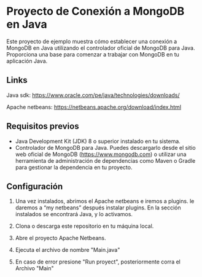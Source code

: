 # Proyecto de Conexión a MongoDB en Java

Este proyecto de ejemplo muestra cómo establecer una conexión a MongoDB en Java utilizando el controlador oficial de MongoDB para Java. Proporciona una base para comenzar a trabajar con MongoDB en tu aplicación Java.

## Links
Java sdk: https://www.oracle.com/pe/java/technologies/downloads/ 

Apache netbeans: https://netbeans.apache.org/download/index.html

## Requisitos previos

- Java Development Kit (JDK) 8 o superior instalado en tu sistema.
- Controlador de MongoDB para Java. Puedes descargarlo desde el sitio web oficial de MongoDB (https://www.mongodb.com) o utilizar una herramienta de administración de dependencias como Maven o Gradle para gestionar la dependencia en tu proyecto.

## Configuración
1. Una vez instalados, abrimos el Apache netbeans e iremos a plugins. le daremos a “my netbeans” después instalar plugins. En la sección instalados se encontrará Java, y lo activamos. 

2. Clona o descarga este repositorio en tu máquina local.

3. Abre el proyecto Apache Netbeans.

4. Ejecuta el archivo de nombre "Main.java"
   
5. En caso de error presione "Run proyect", posteriormente corra el Archivo "Main"




